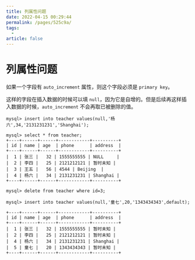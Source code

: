 ```yaml
---
title: 列属性问题
date: 2022-04-15 00:29:44
permalink: /pages/525c9a/
tags:
  - 
article: false
---
```

# 列属性问题

如果一个字段有 `auto_increment` 属性，则这个字段必须是 `primary key`。

这样的字段在插入数据的时候可以填 `null`，因为它是自增的。但是后续再这样插入数据的时候，`auto_increment` 不会再取已被删除的值。

```mysql
mysql> insert into teacher values(null,'杨六',34,'2131231231','Shanghai');
```

```mysql
mysql> select * from teacher;
+----+------+------+------------+----------+
| id | name | age  | phone      | address  |
+----+------+------+------------+----------+
|  1 | 张三 |   32 | 1555555555 | NULL     |
|  2 | 李四 |   25 | 2121212121 | 暂时未知 |
|  3 | 王五 |   56 | 4544 | Beijing  |
|  4 | 杨六 |   34 | 2131231231 | Shanghai |
+----+------+------+------------+----------+
```

```mysql
mysql> delete from teacher where id=3;
```

```mysql
mysql> insert into teacher values(null,'童七',20,'1343434343',default);
```

```mysql
+----+------+------+------------+----------+
| id | name | age  | phone      | address  |
+----+------+------+------------+----------+
|  1 | 张三 |   32 | 1555555555 | 暂时未知 |
|  2 | 李四 |   25 | 2121212121 | 暂时未知 |
|  4 | 杨六 |   34 | 2131231231 | Shanghai |
|  5 | 童七 |   20 | 1343434343 | 暂时未知 |
+----+------+------+------------+----------+
```

